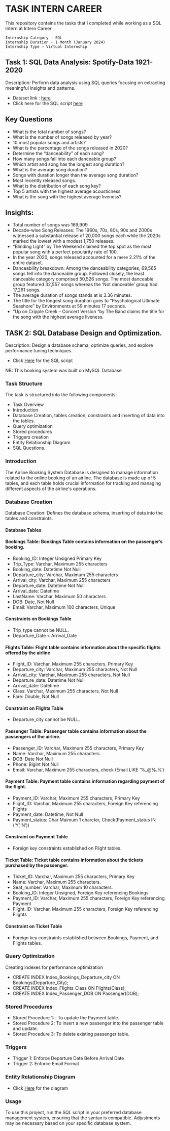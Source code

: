 # TASK INTERN CAREER 
This repository contains the tasks that I completed while working as a SQL Intern at Intern Career

    Internship Category – SQL 
    Internship Duration - 1 Month (January 2024)
    Internship Type – Virtual Internship
 

## Task 1: SQL Data Analysis: Spotify-Data 1921-2020
Description: Perform data analysis using SQL queries focusing on extracting meaningful insights and patterns.
*  Dataset link : [here](https://github.com/Mayreeobi/Task-Intern-Career/blob/main/%F0%9F%8E%A7%F0%9F%93%BB%20Spotify%20data%20-20240113T150317Z-001.zip)
*  Click here for the SQL script [here](https://github.com/Mayreeobi/Task-Intern-Career/blob/main/Spotify.sql)

## Key Questions
-	What is the total number of songs?
-	What is the number of songs released by year?
-	10 most popular songs and artists?
-	What is the percentage of the songs released in 2020? 
-	Determine the “danceability” of each song? 
-	How many songs fall into each danceable group?
-	Which artist and song has the longest song duration?
-	What is the average song duration?
- Songs with duration longer than the average song duration?
- Most recently released songs.
- What is the distribution of each song key?
- Top 5 artists with the highest average acousticness
- What is the song with the highest average liveness?

## Insights:
- Total number of songs was 169,909 
- Decade-wise Song Releases: The 1960s, 70s, 80s, 90s and 2000s witnessed a substantial release of 20,000 songs each while the 2020s marked the lowest with a modest 1,750 releases.
- “Blinding Light” by The Weekend claimed the top spot as the most popular song with a perfect popularity rate of 100. 
- In the year 2020, songs released accounted for a mere 2.21% of the entire dataset.
- Danceability breakdown: Among the danceability categories, 69,565 songs fell into the danceable group. Followed closely, the least danceable category comprised 50,526 songs. The most danceable group featured 32,557 songs whereas the ‘Not danceable’ group had 17,261 songs. 
- The average duration of songs stands at is 3.36 minutes.
- The title for the longest song duration goes to “Psychological Ultimate Seashore” by Environments at 59 minutes 17 seconds. 
- “Up on Cripple Creek – Concert Version “by The Band claims the title for the song with the  highest average liveness.


## TASK 2: SQL Database Design and Optimization.
Description: Design a database schema, optimize queries, and explore performance tuning techniques.
- Click [Here](https://github.com/Mayreeobi/Task-Intern-Career/blob/main/airline.sql) for the SQL script

NB: This booking system was built on MySQL Database

### Task Structure
The task is structured into the following components:
-	Task Overview
-	Introduction
-	Database Creation, tables creation, constraints and inserting of data into the tables.
-	Query optimization
-	Stored procedures
-	Triggers creation
-	Entity Relationship Diagram
-	SQL Questions.

### Introduction
The Airline Booking System Database is designed to manage information related to the online booking of an airline. The database is made up of 5 tables, and each table holds crucial information for tracking and managing different aspects of the airline's operations.

### Database Creation
Database Creation: Defines the database schema, inserting of data into the tables and constraints.

#### Database Tables
#### Bookings Table: Bookings Table contains information on the passenger’s booking.
-	Booking_ID: Integer Unsigned Primary Key
-	Trip_Type: Varchar, Maximum 255 characters
-	Booking_date: Datetime Not Null
-	Departure_city: Varchar, Maximum 255 characters
-	Arrival_city: Varchar, Maximum 255 characters
-	Departure_date: Datetime Not Null
-	Arrival_date: Datetime
-	LastName: Varchar, Maximum 50 characters
-	DOB: Date, Not Null
-	Email: Varchar, Maximum 100 characters, Unique

#### Constraints on Bookings Table
-	Trip_type cannot be NULL.
-	Departure_Date < Arrival_Date

#### Flights Table: Flight table contains information about the specific flights offered by the airline
-	Flight_ID: Varchar, Maximum 255 characters, Primary Key
-	Departure_city: Varchar, Maximum 255 characters, Not Null
-	Arrival_city: Varchar, Maximum 255 characters, Not Null
-	Departure_date: Datetime Not Null
-	Arrival_date: Datetime
-	Class: Varchar, Maximum 255 characters, Not Null
-	Fare: Double, Not Null

#### Constraint on Flights Table
-	Departure_city cannot be NULL.

#### Passenger Table: Passenger table contains information about the passengers of the airline.
-   Passenger_ID: Varchar, Maximum 255 characters, Primary Key
-   Name: Varchar, Maximum 255 characters.
-   DOB: Date Not Null
-   Phone: Bigint Not Null
-   Email: Varchar, Maximum 255 characters, check (Email LIKE '%_@__%.__%’)

#### Payment Table: Payment table  contains information regarding payment of the flight.
-	Payment_ID: Varchar, Maximum 255 characters, Primary Key
-	Flight_ID: Varchar, Maximum 255 characters, Foreign Key referencing Flights
-	Payment_date: Datetime, Not Null
-	Payment_status: Char Maimum 1 charcter, Check(Payment_status IN (‘Y’,’N’))

#### Constraint on Payment Table
-	Foreign key constraints established on Flight tables.

#### Ticket Table: Ticket table contains information about the tickets purchased by the passenger.
-	Ticket_ID: Varchar, Maximum 255 characters, Primary Key
-	Name: Varchar, Maximum 255 characters.
-	Seat_number: Varchar, Maximum 10 characters.
-	Booking_ID: Integer Unsigned, Foreign Key referencing Bookings
-	Payment_ID: Varchar, Maximum 255 characters, Foreign Key referencing Payment
-	Flight_ID: Varchar, Maximum 255 characters, Foreign Key referencing Flights

#### Constraint on Ticket Table
-	Foreign key constraints established between Bookings, Payment, and Flights tables.

### Query Optimization
Creating indexes for performance optimization
-   CREATE INDEX Index_Bookings_Departure_city ON Bookings(Departure_City);
-   CREATE INDEX Index_Flights_Class ON Flights(Class);
-   CREATE INDEX Index_Passenger_DOB ON Passenger(DOB);


### Stored Procedures
-   Stored Procedure 1: : To update the Payment table.
-   Stored Procedure 2: To insert a new passenger into the passenger table and update.
-   Stored Procedure 3: To delete existing passenger table.

### Triggers
-   Trigger 1: Enforce Departure Date Before Arrival Date
-   Trigger 2: Enforce Email Format 

### Entity Relationship Diagram
 - Click [Here](https://github.com/Mayreeobi/Task-Intern-Career/blob/main/Database%20ERD.png) for the diagram
 
### Usage
To use this project, run the SQL script in your preferred database management system, ensuring that the syntax is compatible. Adjustments may be necessary based on your specific database system.

